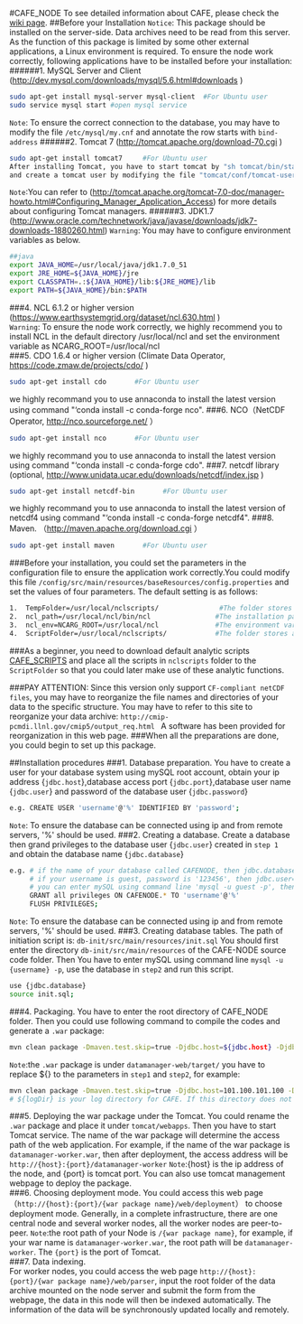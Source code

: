 #CAFE_NODE
To see detailed information about CAFE, please check the [wiki page](https://github.com/THU-EarthInformationScienceLab/CAFE_NODE/wiki).
##Before your Installation
`Notice`: This package should be installed on the server-side. Data archives need to be read from this server. As the function of this package is limited by some other external applications, a Linux environment is required. To ensure the node work correctly, following applications have to be installed before your installation:       
######1.	MySQL Server and Client (http://dev.mysql.com/downloads/mysql/5.6.html#downloads )     
```Bash 
sudo apt-get install mysql-server mysql-client  #For Ubuntu user
sudo service mysql start #open mysql service
``` 
`Note`: To ensure the correct connection to the database, you may have to modify the file `/etc/mysql/my.cnf` and annotate the row starts with `bind-address`
######2.	Tomcat 7 (http://tomcat.apache.org/download-70.cgi )      
```Bash 
sudo apt-get install tomcat7     #For Ubuntu user
After installing Tomcat, you have to start tomcat by "sh tomcat/bin/startup.sh"
and create a tomcat user by modifying the file "tomcat/conf/tomcat-users.xml"
```
`Note`:You can refer to (http://tomcat.apache.org/tomcat-7.0-doc/manager-howto.html#Configuring_Manager_Application_Access) for more details about configuring Tomcat managers.
######3.	JDK1.7 (http://www.oracle.com/technetwork/java/javase/downloads/jdk7-downloads-1880260.html)
`Warning`: You may have to configure environment variables as below.
```Bash
##java
export JAVA_HOME=/usr/local/java/jdk1.7.0_51
export JRE_HOME=${JAVA_HOME}/jre
export CLASSPATH=.:${JAVA_HOME}/lib:${JRE_HOME}/lib
export PATH=${JAVA_HOME}/bin:$PATH
```
###4.	NCL 6.1.2 or higher version (https://www.earthsystemgrid.org/dataset/ncl.630.html  )    
`Warning`: To ensure the node work correctly, we highly recommend you to install NCL in the default directory /usr/local/ncl and set the environment variable as NCARG_ROOT=/usr/local/ncl    
###5.	CDO 1.6.4 or higher version (Climate Data Operator, https://code.zmaw.de/projects/cdo/ )    
```Bash 
sudo apt-get install cdo       #For Ubuntu user
```     
we highly recommand you to use annaconda to install the latest version using command "‘conda install -c conda-forge nco".
###6.	NCO（NetCDF Operator, http://nco.sourceforge.net/ ）     
```Bash 
sudo apt-get install nco       #For Ubuntu user
```   
we highly recommand you to use annaconda to install the latest version using command "‘conda install -c conda-forge cdo".
###7.	netcdf library (optional, http://www.unidata.ucar.edu/downloads/netcdf/index.jsp ) 
```Bash 
sudo apt-get install netcdf-bin       #For Ubuntu user
```
we highly recommand you to use annaconda to install the latest version of netcdf4 using command "‘conda install -c conda-forge netcdf4".
###8.	Maven. （http://maven.apache.org/download.cgi ）
```Bash 
sudo apt-get install maven       #For Ubuntu user
```
###Before your installation, you could set the parameters in the configuration file to ensure the application work correctly.You could modify this file `/config/src/main/resources/baseResources/config.properties` and set the values of four parameters. The default setting is as follows:    
```Bash 
1.	TempFolder=/usr/local/nclscripts/               #The folder stores temp files
2.	ncl_path=/usr/local/ncl/bin/ncl                #The installation path of NCL
3.	ncl_env=NCARG_ROOT=/usr/local/ncl              #The environment variable of NCL
4.	ScriptFolder=/usr/local/nclscripts/            #The folder stores analytic scripts
```
###As a beginner, you need to download default analytic scripts [CAFE_SCRIPTS](https://github.com/THU-EarthInformationScienceLab/CAFE_SCRIPTS) and place all the scripts in `nclscripts` folder to the `ScriptFolder` so that you could later make use of these analytic functions.

###PAY ATTENTION: Since this version only support `CF-compliant netCDF files`, you may have to reorganize the file names and directories of your data to the specific structure. You may have to refer to this site to reorganize your data archive: `http://cmip-pcmdi.llnl.gov/cmip5/output_req.html ` A software has been provided for reorganization in this web page.
###When all the preparations are done, you could begin to set up this package.

##Installation procedures
###1.	Database preparation. 
You have to create a user for your database system using mySQL root account, obtain your ip address {`jdbc.host`},database access port {`jdbc.port`},database user name {`jdbc.user`} and password of the database user {`jdbc.password`}
```Bash 
e.g. CREATE USER 'username'@'%' IDENTIFIED BY 'password'; 
```
`Note`: To ensure the database can be connected using ip and from remote servers, '%' should be used.
###2.	Creating a database. 
Create a database then grand privileges to the database user {`jdbc.user`} created in `step 1` and obtain the database name {`jdbc.database`}
```Bash 
e.g. # if the name of your database called CAFENODE, then jdbc.database=CAFENODE
     # if your username is guest, password is '123456', then jdbc.user=geust, jdbc.password=123456
     # you can enter mySQL using command line 'mysql -u guest -p', then use following codes.
     GRANT all privileges ON CAFENODE.* TO 'username'@'%'
     FLUSH PRIVILEGES;
```
`Note`: To ensure the database can be connected using ip and from remote servers, '%' should be used.
###3.  Creating database tables. 
The path of initiation script is: `db-init/src/main/resources/init.sql`
You should first enter the directory `db-init/src/main/resources` of the CAFE-NODE source code folder.
Then You have to enter mySQL using command line `mysql -u {username} -p`, use the database in `step2` and run this script.
```Bash 
use {jdbc.database}
source init.sql;
```
###4.  Packaging.
You have to enter the root directory of CAFE_NODE folder.
Then you could use following command to compile the codes and generate a `.war` package:
```Bash 
mvn clean package -Dmaven.test.skip=true -Djdbc.host=${jdbc.host} -Djdbc.port=${jdbc.port} -Djdbc.database=${jdbc.database} -Djdbc.user=${ jdbc.user} -Djdbc.password=${jdbc.password} -DlogDir=${logDir}
```
`Note`:the `.war` package is under `datamanager-web/target/`
you have to replace ${} to the parameters in `step1` and `step2`, for example:
```Bash 
mvn clean package -Dmaven.test.skip=true -Djdbc.host=101.100.101.100 -Djdbc.port=3306 -Djdbc.database=CAFENODE -Djdbc.user=abc -Djdbc.password=123456 -DlogDir=/usr/local/CAFE/log 
# ${logDir} is your log directory for CAFE. If this directory does not exit, have to create it first.
```
###5.  Deploying the war package under the Tomcat.
You could rename the `.war` package and place it under `tomcat/webapps`. Then you have to start Tomcat service. The name of the war package will determine the access path of the web application. For example, if the name of the war package is `datamanager-worker.war`, then after deployment, the access address will be `http://{host}:{port}/datamanager-worker`
`Note`:{host} is the ip address of the node, and {port} is tomcat port. You can also use tomcat management webpage to deploy the package.                        
###6.  Choosing deployment mode.
You could access this web page（`http://{host}:{port}/{war package name}/web/deployment`） to choose deployment mode. Generally, in a complete infrastructure, there are one central node and several worker nodes, all the worker nodes are peer-to-peer.
`Note`:the root path of your Node is `/{war package name}`, for example, if your war name is `datamanager-worker.war`, the root path will be `datamanager-worker`. The `{port}` is the port of Tomcat.                 
###7.  Data indexing.      
For worker nodes, you could access the web page `http://{host}: {port}/{war package name}/web/parser`, input the root folder of the data archive mounted on the node server and submit the form from the webpage, the data in this node will then be indexed automatically. The information of the data will be synchronously updated locally and remotely.

